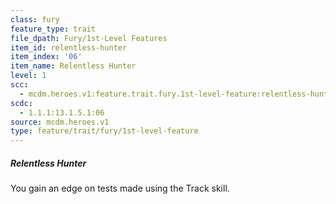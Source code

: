 ```yaml
---
class: fury
feature_type: trait
file_dpath: Fury/1st-Level Features
item_id: relentless-hunter
item_index: '06'
item_name: Relentless Hunter
level: 1
scc:
  - mcdm.heroes.v1:feature.trait.fury.1st-level-feature:relentless-hunter
scdc:
  - 1.1.1:13.1.5.1:06
source: mcdm.heroes.v1
type: feature/trait/fury/1st-level-feature
---
```


##### Relentless Hunter

You gain an edge on tests made using the Track skill.
